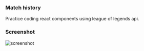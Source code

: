 ### Match history
Practice coding react components using league of legends api.

### Screenshot
![screenshot](https://github.com/dmitryvm1/lol_api_example/blob/master/match-history-scr.png)



